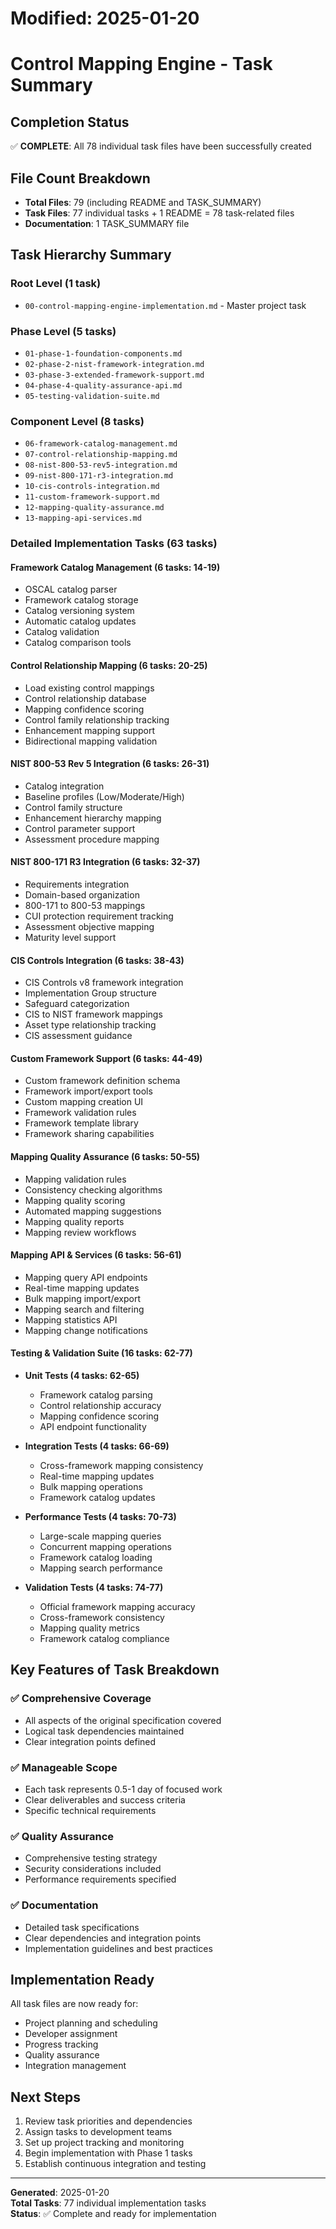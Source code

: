# Modified: 2025-01-20

# Control Mapping Engine - Task Summary

## Completion Status
✅ **COMPLETE**: All 78 individual task files have been successfully created

## File Count Breakdown
- **Total Files**: 79 (including README and TASK_SUMMARY)
- **Task Files**: 77 individual tasks + 1 README = 78 task-related files
- **Documentation**: 1 TASK_SUMMARY file

## Task Hierarchy Summary

### Root Level (1 task)
- `00-control-mapping-engine-implementation.md` - Master project task

### Phase Level (5 tasks)
- `01-phase-1-foundation-components.md`
- `02-phase-2-nist-framework-integration.md`
- `03-phase-3-extended-framework-support.md`
- `04-phase-4-quality-assurance-api.md`
- `05-testing-validation-suite.md`

### Component Level (8 tasks)
- `06-framework-catalog-management.md`
- `07-control-relationship-mapping.md`
- `08-nist-800-53-rev5-integration.md`
- `09-nist-800-171-r3-integration.md`
- `10-cis-controls-integration.md`
- `11-custom-framework-support.md`
- `12-mapping-quality-assurance.md`
- `13-mapping-api-services.md`

### Detailed Implementation Tasks (63 tasks)

#### Framework Catalog Management (6 tasks: 14-19)
- OSCAL catalog parser
- Framework catalog storage
- Catalog versioning system
- Automatic catalog updates
- Catalog validation
- Catalog comparison tools

#### Control Relationship Mapping (6 tasks: 20-25)
- Load existing control mappings
- Control relationship database
- Mapping confidence scoring
- Control family relationship tracking
- Enhancement mapping support
- Bidirectional mapping validation

#### NIST 800-53 Rev 5 Integration (6 tasks: 26-31)
- Catalog integration
- Baseline profiles (Low/Moderate/High)
- Control family structure
- Enhancement hierarchy mapping
- Control parameter support
- Assessment procedure mapping

#### NIST 800-171 R3 Integration (6 tasks: 32-37)
- Requirements integration
- Domain-based organization
- 800-171 to 800-53 mappings
- CUI protection requirement tracking
- Assessment objective mapping
- Maturity level support

#### CIS Controls Integration (6 tasks: 38-43)
- CIS Controls v8 framework integration
- Implementation Group structure
- Safeguard categorization
- CIS to NIST framework mappings
- Asset type relationship tracking
- CIS assessment guidance

#### Custom Framework Support (6 tasks: 44-49)
- Custom framework definition schema
- Framework import/export tools
- Custom mapping creation UI
- Framework validation rules
- Framework template library
- Framework sharing capabilities

#### Mapping Quality Assurance (6 tasks: 50-55)
- Mapping validation rules
- Consistency checking algorithms
- Mapping quality scoring
- Automated mapping suggestions
- Mapping quality reports
- Mapping review workflows

#### Mapping API & Services (6 tasks: 56-61)
- Mapping query API endpoints
- Real-time mapping updates
- Bulk mapping import/export
- Mapping search and filtering
- Mapping statistics API
- Mapping change notifications

#### Testing & Validation Suite (16 tasks: 62-77)
- **Unit Tests (4 tasks: 62-65)**
  - Framework catalog parsing
  - Control relationship accuracy
  - Mapping confidence scoring
  - API endpoint functionality

- **Integration Tests (4 tasks: 66-69)**
  - Cross-framework mapping consistency
  - Real-time mapping updates
  - Bulk mapping operations
  - Framework catalog updates

- **Performance Tests (4 tasks: 70-73)**
  - Large-scale mapping queries
  - Concurrent mapping operations
  - Framework catalog loading
  - Mapping search performance

- **Validation Tests (4 tasks: 74-77)**
  - Official framework mapping accuracy
  - Cross-framework consistency
  - Mapping quality metrics
  - Framework catalog compliance

## Key Features of Task Breakdown

### ✅ Comprehensive Coverage
- All aspects of the original specification covered
- Logical task dependencies maintained
- Clear integration points defined

### ✅ Manageable Scope
- Each task represents 0.5-1 day of focused work
- Clear deliverables and success criteria
- Specific technical requirements

### ✅ Quality Assurance
- Comprehensive testing strategy
- Security considerations included
- Performance requirements specified

### ✅ Documentation
- Detailed task specifications
- Clear dependencies and integration points
- Implementation guidelines and best practices

## Implementation Ready
All task files are now ready for:
- Project planning and scheduling
- Developer assignment
- Progress tracking
- Quality assurance
- Integration management

## Next Steps
1. Review task priorities and dependencies
2. Assign tasks to development teams
3. Set up project tracking and monitoring
4. Begin implementation with Phase 1 tasks
5. Establish continuous integration and testing

---
**Generated**: 2025-01-20  
**Total Tasks**: 77 individual implementation tasks  
**Status**: ✅ Complete and ready for implementation
